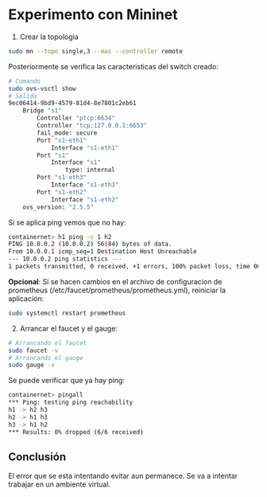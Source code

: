 # Experimento con Mininet #

1. Crear la topologia


```bash
sudo mn --topo single,3 --mac --controller remote
```

Posteriormente se verifica las caracteristicas del switch creado:

```bash
# Comando
sudo ovs-vsctl show
# Salida
9ec06414-9bd9-4579-81d4-8e7801c2eb61
    Bridge "s1"
        Controller "ptcp:6634"
        Controller "tcp:127.0.0.1:6653"
        fail_mode: secure
        Port "s1-eth1"
            Interface "s1-eth1"
        Port "s1"
            Interface "s1"
                type: internal
        Port "s1-eth3"
            Interface "s1-eth3"
        Port "s1-eth2"
            Interface "s1-eth2"
    ovs_version: "2.5.5"
```

Si se aplica ping vemos que no hay:

```bash
containernet> h1 ping -c 1 h2
PING 10.0.0.2 (10.0.0.2) 56(84) bytes of data.
From 10.0.0.1 icmp_seq=1 Destination Host Unreachable
--- 10.0.0.2 ping statistics ---
1 packets transmitted, 0 received, +1 errors, 100% packet loss, time 0ms
```

**Opcional**: Si se hacen cambios en el archivo de configuracion de prometheus (/etc/faucet/prometheus/prometheus.yml), reiniciar la aplicación:

```bash
sudo systemctl restart prometheus
```

2. Arrancar el faucet y el gauge:

```bash
# Arrancando el faucet
sudo faucet -v
# Arrancando el gauge
sudo gauge -v
```

Se puede verificar que ya hay ping:

```bash
containernet> pingall
*** Ping: testing ping reachability
h1 -> h2 h3 
h2 -> h1 h3 
h3 -> h1 h2 
*** Results: 0% dropped (6/6 received)
```

## Conclusión ##
El error que se esta intentando evitar aun permanece. Se va a intentar trabajar en un ambiente virtual.

